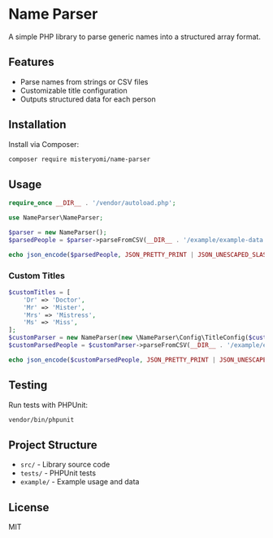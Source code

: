 # Name Parser

A simple PHP library to parse generic names into a structured array format.

## Features

- Parse names from strings or CSV files
- Customizable title configuration
- Outputs structured data for each person

## Installation

Install via Composer:

```sh
composer require misteryomi/name-parser
```

## Usage

```php
require_once __DIR__ . '/vendor/autoload.php';

use NameParser\NameParser;

$parser = new NameParser();
$parsedPeople = $parser->parseFromCSV(__DIR__ . '/example/example-data.csv', true);

echo json_encode($parsedPeople, JSON_PRETTY_PRINT | JSON_UNESCAPED_SLASHES | JSON_UNESCAPED_UNICODE);
```

### Custom Titles

```php
$customTitles = [
    'Dr' => 'Doctor',
    'Mr' => 'Mister',
    'Mrs' => 'Mistress',
    'Ms' => 'Miss',
];
$customParser = new NameParser(new \NameParser\Config\TitleConfig($customTitles));
$customParsedPeople = $customParser->parseFromCSV(__DIR__ . '/example/example-data.csv', true);

echo json_encode($customParsedPeople, JSON_PRETTY_PRINT | JSON_UNESCAPED_SLASHES | JSON_UNESCAPED_UNICODE);
```

## Testing

Run tests with PHPUnit:

```sh
vendor/bin/phpunit
```

## Project Structure

- `src/` - Library source code
- `tests/` - PHPUnit tests
- `example/` - Example usage and data

## License

MIT